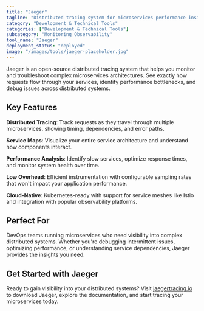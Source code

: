 ```yaml
---
title: "Jaeger"
tagline: "Distributed tracing system for microservices performance insights"
category: "Development & Technical Tools"
categories: ["Development & Technical Tools"]
subcategory: "Monitoring Observability"
tool_name: "Jaeger"
deployment_status: "deployed"
image: "/images/tools/jaeger-placeholder.jpg"
---
```

Jaeger is an open-source distributed tracing system that helps you monitor and troubleshoot complex microservices architectures. See exactly how requests flow through your services, identify performance bottlenecks, and debug issues across distributed systems.

## Key Features

**Distributed Tracing**: Track requests as they travel through multiple microservices, showing timing, dependencies, and error paths.

**Service Maps**: Visualize your entire service architecture and understand how components interact.

**Performance Analysis**: Identify slow services, optimize response times, and monitor system health over time.

**Low Overhead**: Efficient instrumentation with configurable sampling rates that won't impact your application performance.

**Cloud-Native**: Kubernetes-ready with support for service meshes like Istio and integration with popular observability platforms.

## Perfect For

DevOps teams running microservices who need visibility into complex distributed systems. Whether you're debugging intermittent issues, optimizing performance, or understanding service dependencies, Jaeger provides the insights you need.

## Get Started with Jaeger

Ready to gain visibility into your distributed systems? Visit [jaegertracing.io](https://www.jaegertracing.io) to download Jaeger, explore the documentation, and start tracing your microservices today.